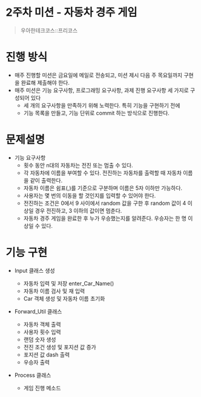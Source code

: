# 2주차 미션 - 자동차 경주 게임
 > 우아한테크코스::프리코스

# 진행 방식
- 매주 진행할 미션은 금요일에 메일로 전송되고, 미션 제시 다음 주 목요일까지 구현을 완료해 제출해야 한다.
- 매주 미션은 기능 요구사항, 프로그래밍 요구사항, 과제 진행 요구사항 세 가지로 구성되어 있다
  - 세 개의 요구사항을 만족하기 위해 노력한다. 특히 기능을 구현하기 전에 
  - 기능 목록을 만들고, 기능 단위로 commit 하는 방식으로 진행한다.

# 문제설명
  
- 기능 요구사항
  - 횟수 동안 n대의 자동차는 전진 또는 멈출 수 있다.
  - 각 자동차에 이름을 부여할 수 있다. 전진하는 자동차를 출력할 때 자동차 이름을 같이 출력한다.  
  - 자동차 이름은 쉼표(,)를 기준으로 구분하며 이름은 5자 이하만 가능하다.
  - 사용자는 몇 번의 이동을 할 것인지를 입력할 수 있어야 한다.
  - 전진하는 조건은 0에서 9 사이에서 random 값을 구한 후 random 값이 4 이상일 경우 전진하고, 3 이하의 값이면 멈춘다.
  - 자동차 경주 게임을 완료한 후 누가 우승했는지를 알려준다. 우승자는 한 명 이상일 수 있다.




# 기능 구현
- Input 클래스 생성
  - 자동차 입력 및 저장 enter_Car_Name()
  - 자동차 이름 검사 및 재 입력
  - Car 객체 생성 및 자동차 이름 초기화

- Forward_Util 클래스 
  - 자동차 객체 출력
  - 사용자 횟수 입력
  - 랜덤 숫자 생성
  - 전진 조건 생성 및 포지션 값 증가
  - 포지션 값 dash 출력
  - 우승자 출력

- Process 클래스
    - 게임 진행 메소드